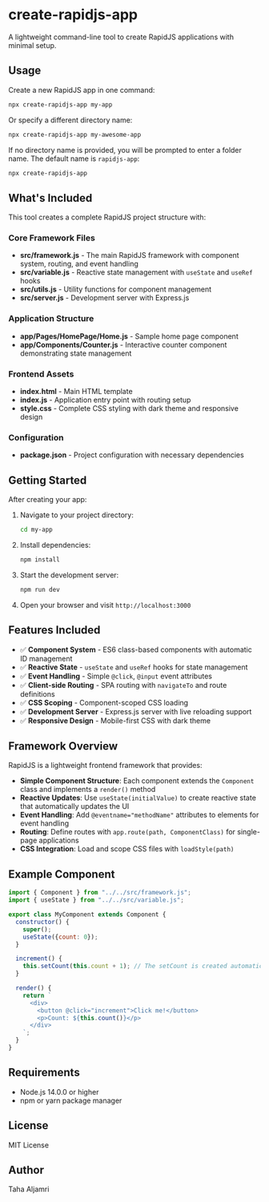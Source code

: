 # create-rapidjs-app

A lightweight command-line tool to create RapidJS applications with minimal setup.

## Usage

Create a new RapidJS app in one command:

```bash
npx create-rapidjs-app my-app
```

Or specify a different directory name:

```bash
npx create-rapidjs-app my-awesome-app
```

If no directory name is provided, you will be prompted to enter a folder name. The default name is  `rapidjs-app`:

```bash
npx create-rapidjs-app
```

## What's Included

This tool creates a complete RapidJS project structure with:

### Core Framework Files
- **src/framework.js** - The main RapidJS framework with component system, routing, and event handling
- **src/variable.js** - Reactive state management with `useState` and `useRef` hooks
- **src/utils.js** - Utility functions for component management
- **src/server.js** - Development server with Express.js

### Application Structure
- **app/Pages/HomePage/Home.js** - Sample home page component
- **app/Components/Counter.js** - Interactive counter component demonstrating state management

### Frontend Assets
- **index.html** - Main HTML template
- **index.js** - Application entry point with routing setup
- **style.css** - Complete CSS styling with dark theme and responsive design

### Configuration
- **package.json** - Project configuration with necessary dependencies

## Getting Started

After creating your app:

1. Navigate to your project directory:
   ```bash
   cd my-app
   ```

2. Install dependencies:
   ```bash
   npm install
   ```

3. Start the development server:
   ```bash
   npm run dev
   ```

4. Open your browser and visit `http://localhost:3000`

## Features Included

- ✅ **Component System** - ES6 class-based components with automatic ID management
- ✅ **Reactive State** - `useState` and `useRef` hooks for state management
- ✅ **Event Handling** - Simple `@click`, `@input` event attributes
- ✅ **Client-side Routing** - SPA routing with `navigateTo` and route definitions
- ✅ **CSS Scoping** - Component-scoped CSS loading
- ✅ **Development Server** - Express.js server with live reloading support
- ✅ **Responsive Design** - Mobile-first CSS with dark theme



## Framework Overview

RapidJS is a lightweight frontend framework that provides:

- **Simple Component Structure**: Each component extends the `Component` class and implements a `render()` method
- **Reactive Updates**: Use `useState(initialValue)` to create reactive state that automatically updates the UI
- **Event Handling**: Add `@eventname="methodName"` attributes to elements for event handling
- **Routing**: Define routes with `app.route(path, ComponentClass)` for single-page applications
- **CSS Integration**: Load and scope CSS files with `loadStyle(path)`

## Example Component

```javascript
import { Component } from "../../src/framework.js";
import { useState } from "../../src/variable.js";

export class MyComponent extends Component {
  constructor() {
    super();
    useState({count: 0});
  }

  increment() {
    this.setCount(this.count + 1); // The setCount is created automatically by the framework
  }

  render() {
    return `
      <div>
        <button @click="increment">Click me!</button>
        <p>Count: ${this.count()}</p>
      </div>
    `;
  }
}
```

## Requirements

- Node.js 14.0.0 or higher
- npm or yarn package manager

## License

MIT License

## Author

Taha Aljamri

